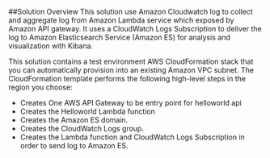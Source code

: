 ##Solution Overview
This solution use Amazon Cloudwatch log to collect and aggregate log from Amazon Lambda service which exposed by Amazon API gateway. It uses a CloudWatch Logs Subscription to deliver the log to Amazon Elasticsearch Service (Amazon ES) for analysis and visualization with Kibana.

This solution contains a test environment AWS CloudFormation stack that you can automatically provision into an existing Amazon VPC subnet. The CloudFormation template performs the following high-level steps in the region you choose:
- Creates One AWS API Gateway to be entry point for helloworld api
- Creates the Helloworld Lambda function
- Creates the Amazon ES domain.
- Creates the CloudWatch Logs group.
- Creates the Lambda function and CloudWatch Logs Subscription in order to send log to Amazon ES.

